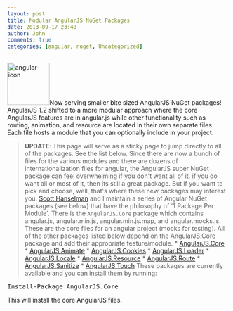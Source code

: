 ```yaml
---
layout: post
title: Modular AngularJS NuGet Packages
date: 2013-09-17 23:48
author: John
comments: true
categories: [angular, nuget, Uncategorized]
---
```

<p><img src="http://images.johnpapa.net/wp-content/uploads/2013/09/angular-icon.png" alt="angular-icon" width="96" height="96" class="alignleft size-full wp-image-21531" />Now serving smaller bite sized AngularJS NuGet packages! AngularJS 1.2 shifted to a more modular approach where the core AngularJS features are in angular.js while other functionality such as routing, animation, and resource are located in their own separate files. Each file hosts a module that you can optionally include in your project.</p>

<blockquote>
  <p><strong>UPDATE</strong>: This page will serve as a sticky page to jump directly to all of the packages. See the list below.  Since there are now a bunch of files for the various modules and there are dozens of internationalization files for angular, the AngularJS super NuGet package can feel overwhelming if you don't want all of it. if you do want all or most of it, then its still a great package. But if you want to pick and choose, well, that's where these new packages may interest you. <a href="https://twitter.com/shanselman" target="_blank">Scott Hanselman</a> and I maintain a series of Angular NuGet packages (see below) that have the philosophy of '1 Package Per Module'. There is the <code>AngularJS.Core</code> package which contains angular.js, angular.min.js, angular.min.js.map, and angular.mocks.js. These are the core files for an angular project (mocks for testing). All of the other packages listed below depend on the AngularJS.Core package and add their appropriate feature/module. 
  *   <a href="https://www.nuget.org/packages/AngularJS.Core" target="_blank">AngularJS.Core</a>
  *   <a href="https://www.nuget.org/packages/AngularJS.Animate" target="_blank">AngularJS.Animate</a>
  *   <a href="https://www.nuget.org/packages/AngularJS.Cookies" target="_blank">AngularJS.Cookies</a>
  *   <a href="https://www.nuget.org/packages/AngularJS.Loader" target="_blank">AngularJS.Loader</a>
  *   <a href="https://www.nuget.org/packages/AngularJS.Locale" target="_blank">AngularJS.Locale</a>
  *   <a href="https://www.nuget.org/packages/AngularJS.Resource" target="_blank">AngularJS.Resource</a>
  *   <a href="https://www.nuget.org/packages/AngularJS.Route" target="_blank">AngularJS.Route</a>
  *   <a href="https://www.nuget.org/packages/AngularJS.Sanitize" target="_blank">AngularJS.Sanitize</a>
  *   <a href="https://www.nuget.org/packages/AngularJS.Touch" target="_blank">AngularJS.Touch</a> These packages are currently available and you can install them by running:</p>
</blockquote>

<pre class="prettyprint">Install-Package AngularJS.Core</pre>

<p>This will install the core AngularJS files.</p>

